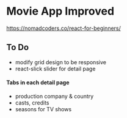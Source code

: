 # Movie App Improved

https://nomadcoders.co/react-for-beginners/

## To Do

- modify grid design to be responsive
- react-slick slider for detail page

#### Tabs in each detail page

- production company & country
- casts, credits
- seasons for TV shows

